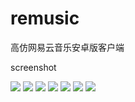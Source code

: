 # remusic
高仿网易云音乐安卓版客户端

screenshot

![](https://github.com/aa112901/remusic/blob/master/remusic/screenshot/device-2016-03-24-133321%20(%E5%A4%8D%E5%88%B6).png) ![](https://github.com/aa112901/remusic/blob/master/remusic/screenshot/device-2016-03-24-133341%20(%E5%A4%8D%E5%88%B6).png)
![](https://github.com/aa112901/remusic/blob/master/remusic/screenshot/device-2016-03-24-133544%20(%E5%A4%8D%E5%88%B6).png)
![](https://github.com/aa112901/remusic/blob/master/remusic/screenshot/device-2016-03-24-133710%20(%E5%A4%8D%E5%88%B6).png)
![](https://github.com/aa112901/remusic/blob/master/remusic/screenshot/device-2016-03-24-134104%20(%E5%A4%8D%E5%88%B6).png)
![](https://github.com/aa112901/remusic/blob/master/remusic/screenshot/device-2016-03-24-134238%20(%E5%A4%8D%E5%88%B6).png)
![](https://github.com/aa112901/remusic/blob/master/remusic/screenshot/device-2016-03-24-134324%20(%E5%A4%8D%E5%88%B6).png)

